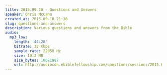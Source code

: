 ```yaml
---
title: 2015.09.10 - Questions and Answers
speaker: Chris McCann
created_at: 2015-09-10 21:30
slug: questions-and-answers
description: Various questions and answers from the Bible
audio:
  mp3_low:
    length: '44:28'
    bitrate: 32 Kbps
    sample_rate: 22050 Hz
    size: 10.2 MB
    size_bytes: 10671987
    url: http://audiocdn.ebiblefellowship.com/questions/sessions/2015.09.10_McCann_-_Questions_and_Answers.mp3
---
```

